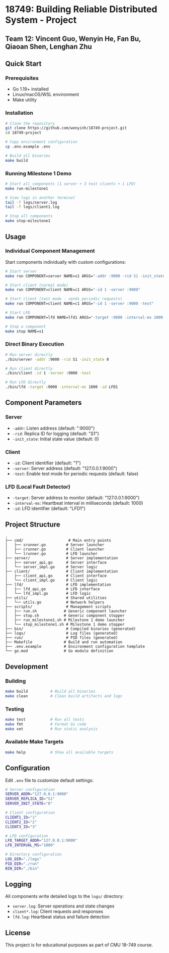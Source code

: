 # 18749: Building Reliable Distributed System - Project

## Team 12: Vincent Guo, Wenyin He, Fan Bu, Qiaoan Shen, Lenghan Zhu

## Quick Start

### Prerequisites

- Go 1.19+ installed
- Linux/macOS/WSL environment
- Make utility

### Installation

```bash
# Clone the repository
git clone https://github.com/wenyinh/18749-project.git
cd 18749-project

# Copy environment configuration
cp .env.example .env

# Build all binaries
make build
```

### Running Milestone 1 Demo

```bash
# Start all components (1 server + 3 test clients + 1 LFD)
make run-milestone1

# View logs in another terminal
tail -f logs/server.log
tail -f logs/client1.log

# Stop all components
make stop-milestone1
```

## Usage

### Individual Component Management

Start components individually with custom configurations:

```bash
# Start server
make run COMPONENT=server NAME=s1 ARGS="-addr :9000 -rid S1 -init_state 0"

# Start client (normal mode)
make run COMPONENT=client NAME=c1 ARGS="-id 1 -server :9000"

# Start client (test mode - sends periodic requests)
make run COMPONENT=client NAME=c1 ARGS="-id 1 -server :9000 -test"

# Start LFD
make run COMPONENT=lfd NAME=lfd1 ARGS="-target :9000 -interval-ms 1000 -id LFD1"

# Stop a component
make stop NAME=s1
```

### Direct Binary Execution

```bash
# Run server directly
./bin/server -addr :9000 -rid S1 -init_state 0

# Run client directly
./bin/client -id 1 -server :9000 -test

# Run LFD directly
./bin/lfd -target :9000 -interval-ms 1000 -id LFD1
```

## Component Parameters

### Server
- `-addr`: Listen address (default: ":9000")
- `-rid`: Replica ID for logging (default: "S1")
- `-init_state`: Initial state value (default: 0)

### Client
- `-id`: Client identifier (default: "1")
- `-server`: Server address (default: "127.0.0.1:9000")
- `-test`: Enable test mode for periodic requests (default: false)

### LFD (Local Fault Detector)
- `-target`: Server address to monitor (default: "127.0.0.1:9000")
- `-interval-ms`: Heartbeat interval in milliseconds (default: 1000)
- `-id`: LFD identifier (default: "LFD1")

## Project Structure

```
.
├── cmd/                    # Main entry points
│   ├── srunner.go         # Server launcher
│   ├── crunner.go         # Client launcher
│   └── lrunner.go         # LFD launcher
├── server/                # Server implementation
│   ├── server_api.go      # Server interface
│   └── server_impl.go     # Server logic
├── client/                # Client implementation
│   ├── client_api.go      # Client interface
│   └── client_impl.go     # Client logic
├── lfd/                   # LFD implementation
│   ├── lfd_api.go         # LFD interface
│   └── lfd_impl.go        # LFD logic
├── utils/                 # Shared utilities
│   └── utils.go           # Network helpers
├── scripts/               # Management scripts
│   ├── run.sh            # Generic component launcher
│   ├── stop.sh           # Generic component stopper
│   ├── run_milestone1.sh # Milestone 1 demo launcher
│   └── stop_milestone1.sh # Milestone 1 demo stopper
├── bin/                   # Compiled binaries (generated)
├── logs/                  # Log files (generated)
├── run/                   # PID files (generated)
├── Makefile              # Build and run automation
├── .env.example          # Environment configuration template
└── go.mod                # Go module definition
```

## Development

### Building

```bash
make build          # Build all binaries
make clean          # Clean build artifacts and logs
```

### Testing

```bash
make test           # Run all tests
make fmt            # Format Go code
make vet            # Run static analysis
```

### Available Make Targets

```bash
make help           # Show all available targets
```

## Configuration

Edit `.env` file to customize default settings:

```bash
# Server configuration
SERVER_ADDR="127.0.0.1:9000"
SERVER_REPLICA_ID="S1"
SERVER_INIT_STATE="0"

# Client configuration
CLIENT1_ID="1"
CLIENT2_ID="2"
CLIENT3_ID="3"

# LFD configuration
LFD_TARGET_ADDR="127.0.0.1:9000"
LFD_INTERVAL_MS="1000"

# Directory configuration
LOG_DIR="./logs"
PID_DIR="./run"
BIN_DIR="./bin"
```

## Logging

All components write detailed logs to the `logs/` directory:
- `server.log`: Server operations and state changes
- `client*.log`: Client requests and responses
- `lfd.log`: Heartbeat status and failure detection

## License

This project is for educational purposes as part of CMU 18-749 course.
